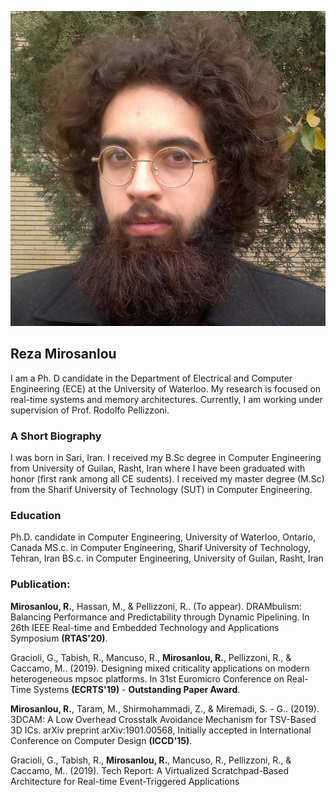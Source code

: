 ![Image description](10906204_754822767906449_9186351623980503954_n.jpg)

## Reza Mirosanlou

I am a Ph. D candidate in the Department of Electrical and Computer Engineering (ECE) at the University of Waterloo. My research is focused on real-time systems and memory architectures. Currently, I am working under supervision of Prof. Rodolfo Pellizzoni.

### A Short Biography

I was born in Sari, Iran. I received my B.Sc degree in Computer Engineering from University of Guilan, Rasht, Iran where I have been graduated with honor (first rank among all CE sudents). I received my master degree (M.Sc) from the Sharif University of Technology (SUT) in Computer Engineering. 

### Education
Ph.D. candidate in Computer Engineering, University of Waterloo, Ontario, Canada
MS.c. in Computer Engineering, Sharif University of Technology, Tehran, Iran
BS.c. in Computer Engineering, University of Guilan, Rasht, Iran

### Publication:

**Mirosanlou, R.**, Hassan, M., & Pellizzoni, R.. (To appear). DRAMbulism: Balancing Performance and Predictability through Dynamic Pipelining. In 26th IEEE Real-time and Embedded Technology and Applications Symposium **(RTAS'20)**.

Gracioli, G., Tabish, R., Mancuso, R., **Mirosanlou, R.**, Pellizzoni, R., & Caccamo, M.. (2019). Designing mixed criticality applications on modern heterogeneous mpsoc platforms. In 31st Euromicro Conference on Real-Time Systems **(ECRTS'19)** - **Outstanding Paper Award**.

**Mirosanlou, R.**, Taram, M., Shirmohammadi, Z., & Miremadi, S. - G.. (2019). 3DCAM: A Low Overhead Crosstalk Avoidance Mechanism for TSV-Based 3D ICs. arXiv preprint arXiv:1901.00568, Initially accepted in International Conference on Computer Design **(ICCD'15)**.

Gracioli, G., Tabish, R., **Mirosanlou, R.**, Mancuso, R., Pellizzoni, R., & Caccamo, M.. (2019). Tech Report: A Virtualized Scratchpad-Based Architecture for Real-time Event-Triggered Applications




